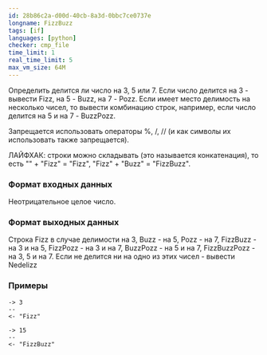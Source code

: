 ```yaml
---
id: 28b86c2a-d00d-40cb-8a3d-0bbc7ce0737e
longname: FizzBuzz
tags: [if]
languages: [python]
checker: cmp_file
time_limit: 1
real_time_limit: 5
max_vm_size: 64M
---
```


Определить делится ли число на 3, 5 или 7. Если число делится на 3 - вывести Fizz, на 5 - Buzz, на 7 - Pozz. Если имеет место делимость на несколько чисел, то вывести комбинацию строк, например, если число делится на 5 и на 7 - BuzzPozz. 

Запрещается использовать операторы %, /, // (и как символы их использовать также запрещается).

ЛАЙФХАК: строки можно складывать (это называется конкатенация), то есть "" + "Fizz" = "Fizz", "Fizz" + "Buzz" = "FizzBuzz". 

### Формат входных данных

Неотрицательное целое число.

### Формат выходных данных

Строка Fizz в случае делимости на 3, Buzz - на 5, Pozz - на 7, FizzBuzz - на 3 и на 5, FizzPozz - на 3 и на 7, BuzzPozz - на 5 и на 7, FizzBuzzPozz - на 3, 5 и на 7. 
Если не делится ни на одно из этих чисел - вывести Nedelizz
### Примеры

```
-> 3
--
<- "Fizz"
```

```
-> 15
--
<- "FizzBuzz"
```
